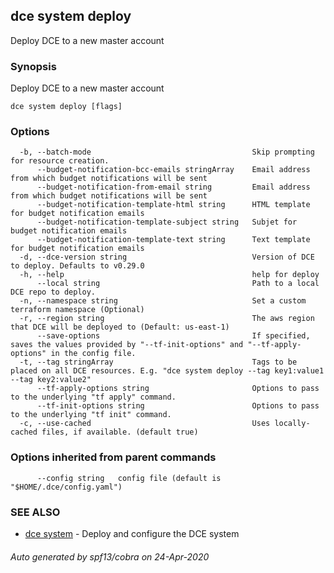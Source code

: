 ## dce system deploy

Deploy DCE to a new master account

### Synopsis

Deploy DCE to a new master account

```
dce system deploy [flags]
```

### Options

```
  -b, --batch-mode                                    Skip prompting for resource creation.
      --budget-notification-bcc-emails stringArray    Email address from which budget notifications will be sent
      --budget-notification-from-email string         Email address from which budget notifications will be sent
      --budget-notification-template-html string      HTML template for budget notification emails
      --budget-notification-template-subject string   Subjet for budget notification emails
      --budget-notification-template-text string      Text template for budget notification emails
  -d, --dce-version string                            Version of DCE to deploy. Defaults to v0.29.0
  -h, --help                                          help for deploy
      --local string                                  Path to a local DCE repo to deploy.
  -n, --namespace string                              Set a custom terraform namespace (Optional)
  -r, --region string                                 The aws region that DCE will be deployed to (Default: us-east-1)
      --save-options                                  If specified, saves the values provided by "--tf-init-options" and "--tf-apply-options" in the config file.
  -t, --tag stringArray                               Tags to be placed on all DCE resources. E.g. "dce system deploy --tag key1:value1 --tag key2:value2"
      --tf-apply-options string                       Options to pass to the underlying "tf apply" command.
      --tf-init-options string                        Options to pass to the underlying "tf init" command.
  -c, --use-cached                                    Uses locally-cached files, if available. (default true)
```

### Options inherited from parent commands

```
      --config string   config file (default is "$HOME/.dce/config.yaml")
```

### SEE ALSO

* [dce system](dce_system.md)	 - Deploy and configure the DCE system

###### Auto generated by spf13/cobra on 24-Apr-2020
